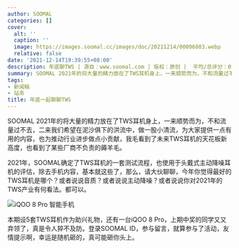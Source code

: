 ```yaml
---
author: SOOMAL
categories: []
cover:
  alt: ''
  caption: ''
  image: https://images.soomal.cc/images/doc/20211214/00096803.webp
  relative: false
date: '2021-12-14T19:39:55+08:00'
description: 年底聊TWS | 源自：www.soomal.com | 版权：原创 |  平均/总评分：09.05/344
summary: SOOMAL 2021年的将大量的精力放在了TWS耳机身上，一来顺势而为，不和流量过不去，二来我们希望在泥沙俱下的洪流中，做一股小清流，为大家提供一点有用的内容，也为推动行业进步做点小贡献，我毛看到了未来TWS耳机的天花板高度，也看到了某些厂商不负责的薅羊毛。
tags:
- 新闻稿
- 站务
title: 年底一起聊聊TWS
---
```


SOOMAL 2021年的将大量的精力放在了TWS耳机身上，一来顺势而为，不和流量过不去，二来我们希望在泥沙俱下的洪流中，做一股小清流，为大家提供一点有用的内容，也为推动行业进步做点小贡献，我毛看到了未来TWS耳机的天花板新高度，也看到了某些厂商不负责的薅羊毛。





















 













2021年，SOOMAL确定了TWS耳机的一套测试流程，也使用于头戴式主动降噪耳机的评估，除去手机内容，基本就这些了，那么，请大伙聊聊，今年你觉得最好的TWS耳机是哪个？或者说说音质？或者说说主动降噪？或者说说你对2021年的TWS产业有何看法。都可以。

![iQOO 8 Pro 智能手机](https://images.soomal.cc/images/doc/20210823/00095605.webp)




本期设5套TWS耳机作为助兴礼物，还有一台iQOO 8 Pro，上期中奖的同学又又弃领了，真是令人猝不及防。登录SOOMAL ID，参与留言，就算参与了活动，友情提示啊，幸运是随机砸的，真可能砸你头上。